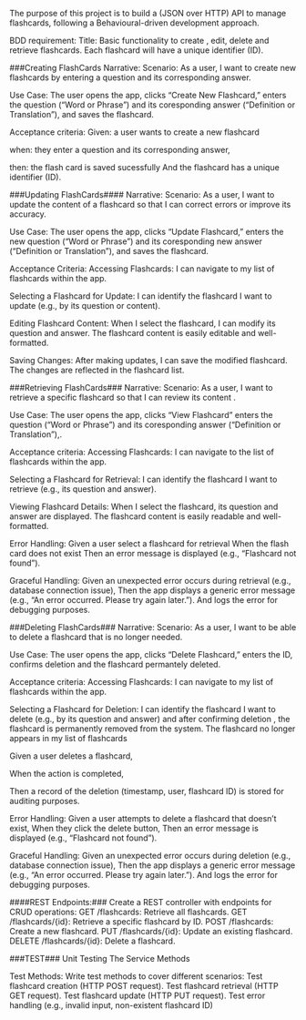 The purpose of this project is to build a (JSON over HTTP) API to manage flashcards, following a Behavioural-driven development approach.

BDD requirement:
Title:
Basic functionality to create , edit, delete and retrieve flashcards.
Each flashcard will have a unique identifier (ID).

###Creating FlashCards
Narrative:
Scenario: As a user, I want to create new flashcards by entering a question and its corresponding answer.

Use Case: The user opens the app, clicks “Create New Flashcard,” enters the question (“Word or Phrase”) and its coresponding answer (“Definition or Translation”), and saves the flashcard.

Acceptance criteria:
Given: a user wants to create a new flashcard

when: they enter a question and its corresponding answer,

then: the flash card is saved sucessfully
And the flashcard has a unique identifier (ID).

###Updating FlashCards####
Narrative:
Scenario: As a user, I want to update the content of a flashcard so that I can correct errors or improve its accuracy.

Use Case: The user opens the app, clicks “Update Flashcard,” enters the new question (“Word or Phrase”) and its coresponding new answer (“Definition or Translation”), and saves the flashcard.

Acceptance Criteria:
Accessing Flashcards:
I can navigate to my list of flashcards within the app.

Selecting a Flashcard for Update:
I can identify the flashcard I want to update (e.g., by its question or content).

Editing Flashcard Content:
When I select the flashcard, I can modify its question and answer.
The flashcard content is easily editable and well-formatted.

Saving Changes:
After making updates, I can save the modified flashcard.
The changes are reflected in the flashcard list.

###Retrieving FlashCards###
Narrative:
Scenario: As a user, I want to retrieve a specific flashcard so that I can review its content .

Use Case: The user opens the app, clicks “View Flashcard” enters the question (“Word or Phrase”) and its coresponding answer (“Definition or Translation”),.

Acceptance criteria:
Accessing Flashcards: I can navigate to the list of flashcards within the app.

Selecting a Flashcard for Retrieval: I can identify the flashcard I want to retrieve (e.g., its question and answer).

Viewing Flashcard Details: When I select the flashcard, its question and answer are displayed.
The flashcard content is easily readable and well-formatted.

Error Handling:
Given a user select a flashcard for retrieval
When the flash card does not exist
Then an error message is displayed (e.g., “Flashcard not found”).

Graceful Handling:
Given an unexpected error occurs during retrieval (e.g., database connection issue),
Then the app displays a generic error message (e.g., “An error occurred. Please try again later.”).
And logs the error for debugging purposes.

###Deleting FlashCards###
Narrative:
Scenario: As a user, I want to be able to delete a flashcard that is no longer needed.

Use Case: The user opens the app, clicks “Delete Flashcard,” enters the ID, confirms deletion and the flashcard permantely deleted.

Acceptance criteria:
Accessing Flashcards: I can navigate to my list of flashcards within the app.

Selecting a Flashcard for Deletion: I can identify the flashcard I want to delete (e.g., by its question and answer) and after confirming deletion , the flashcard is permanently removed from the system.
The flashcard no longer appears in my list of flashcards

Given a user deletes a flashcard,

When the action is completed,

Then a record of the deletion (timestamp, user, flashcard ID) is stored for auditing purposes.

Error Handling:
Given a user attempts to delete a flashcard that doesn’t exist,
When they click the delete button,
Then an error message is displayed (e.g., “Flashcard not found”).

Graceful Handling:
Given an unexpected error occurs during deletion (e.g., database connection issue),
Then the app displays a generic error message (e.g., “An error occurred. Please try again later.”).
And logs the error for debugging purposes.

####REST Endpoints:###
Create a REST controller with endpoints for CRUD operations:
GET /flashcards: Retrieve all flashcards.
GET /flashcards/{id}: Retrieve a specific flashcard by ID.
POST /flashcards: Create a new flashcard.
PUT /flashcards/{id}: Update an existing flashcard.
DELETE /flashcards/{id}: Delete a flashcard.

###TEST###
Unit Testing The Service Methods

Test Methods:
Write test methods to cover different scenarios:
Test flashcard creation (HTTP POST request).
Test flashcard retrieval (HTTP GET request).
Test flashcard update (HTTP PUT request).
Test error handling (e.g., invalid input, non-existent flashcard ID)
